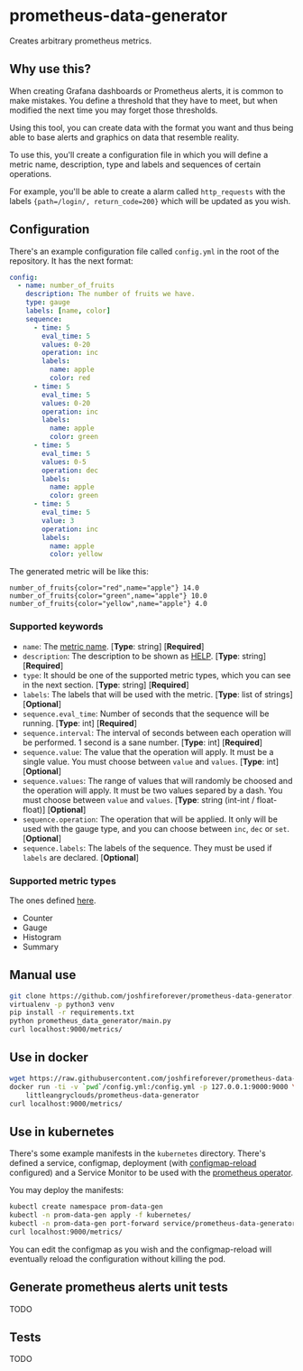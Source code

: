 # prometheus-data-generator

Creates arbitrary prometheus metrics.

## Why use this?

When creating Grafana dashboards or Prometheus alerts, it is common to make
mistakes. You define a threshold that they have to meet, but when modified the
next time you may forget those thresholds.

Using this tool, you can create data with the format you want and
thus being able to base alerts and graphics on data that resemble reality.

To use this, you'll create a configuration file in which you will define a
metric name, description, type and labels and sequences of certain operations.

For example, you'll be able to create a alarm called `http_requests` with the
labels `{path=/login/, return_code=200}` which will be updated as you wish.

## Configuration

There's an example configuration file called `config.yml` in the root of the
repository. It has the next format:

``` yaml
config:
  - name: number_of_fruits
    description: The number of fruits we have.
    type: gauge
    labels: [name, color]
    sequence:
      - time: 5
        eval_time: 5
        values: 0-20
        operation: inc
        labels:
          name: apple
          color: red
      - time: 5
        eval_time: 5
        values: 0-20
        operation: inc
        labels:
          name: apple
          color: green
      - time: 5
        eval_time: 5
        values: 0-5
        operation: dec
        labels:
          name: apple
          color: green
      - time: 5
        eval_time: 5
        value: 3
        operation: inc
        labels:
          name: apple
          color: yellow
```

The generated metric will be like this:

``` text
number_of_fruits{color="red",name="apple"} 14.0
number_of_fruits{color="green",name="apple"} 10.0
number_of_fruits{color="yellow",name="apple"} 4.0
```

### Supported keywords

- `name`: The [metric
  name](https://prometheus.io/docs/instrumenting/writing_clientlibs/#metric-names).
  [**Type**: string] [**Required**]
- `description`: The description to be shown as
  [HELP](https://prometheus.io/docs/instrumenting/writing_clientlibs/#metric-description-and-help).
  [**Type**: string] [**Required**]
- `type`: It should be one of the supported metric types, which you can see in the next section.
  [**Type**: string] [**Required**]
- `labels`: The labels that will be used with the metric. [**Type**: list of
  strings] [**Optional**]
- `sequence.eval_time`: Number of seconds that the sequence will be running.
  [**Type**: int] [**Required**]
- `sequence.interval`: The interval of seconds between each operation will be
  performed. 1 second is a sane number. [**Type**: int] [**Required**]
- `sequence.value`: The value that the operation will apply. It must be a single
  value. You must choose between `value` and `values`. [**Type**: int] [**Optional**]
- `sequence.values`: The range of values that will randomly be choosed and the
  operation will apply. It must be two values separed by a dash. You must choose
  between `value` and `values`. [**Type**: string (int-int / float-float)] [**Optional**]
- `sequence.operation`: The operation that will be applied. It only will be used
  with the gauge type, and you can choose between `inc`, `dec` or `set`. [**Optional**]
- `sequence.labels`: The labels of the sequence. They must be used if `labels`
  are declared. [**Optional**]

### Supported metric types

The ones defined [here](https://prometheus.io/docs/concepts/metric_types/).
- Counter
- Gauge
- Histogram
- Summary

## Manual use

```bash
git clone https://github.com/joshfireforever/prometheus-data-generator.git
virtualenv -p python3 venv
pip install -r requirements.txt
python prometheus_data_generator/main.py
curl localhost:9000/metrics/
```

## Use in docker

``` bash
wget https://raw.githubusercontent.com/joshfireforever/prometheus-data-generator/master/config.yml
docker run -ti -v `pwd`/config.yml:/config.yml -p 127.0.0.1:9000:9000 \
    littleangryclouds/prometheus-data-generator
curl localhost:9000/metrics/
```

## Use in kubernetes

There's some example manifests in the `kubernetes` directory. There's defined a
service, configmap, deployment (with
[configmap-reload](https://github.com/jimmidyson/configmap-reload) configured)
and a Service Monitor to be used with the [prometheus
operator](https://github.com/coreos/prometheus-operator).

You may deploy the manifests:

``` bash
kubectl create namespace prom-data-gen
kubectl -n prom-data-gen apply -f kubernetes/
kubectl -n prom-data-gen port-forward service/prometheus-data-generator 9000:9000
curl localhost:9000/metrics/
```

You can edit the configmap as you wish and the configmap-reload will
eventually reload the configuration without killing the pod.

## Generate prometheus alerts unit tests

TODO

## Tests

TODO
